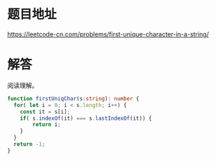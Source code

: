 # 题目地址

<https://leetcode-cn.com/problems/first-unique-character-in-a-string/>

# 解答

阅读理解。

```typescript
function firstUniqChar(s:string): number {
  for( let i = 0; i < s.length; i++) {
    const it = s[i];
    if( s.indexOf(it) === s.lastIndexOf(it)) {
        return i;
    }
  }
  return -1;
}
```
